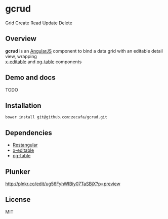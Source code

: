 # gcrud
Grid Create Read Update Delete

## Overview
**gcrud** is an [AngularJS](http://angularjs.org) component to bind a data grid with an editable detail view, wrapping   
[x-editable](https://github.com/vitalets/angular-xeditable) and [ng-table](https://github.com/esvit/ng-table) components

## Demo and docs
TODO

## Installation
````
bower install git@github.com:zecafa/gcrud.git
````

## Dependencies
* [Restangular](https://github.com/mgonto/restangular)
* [x-editable](https://github.com/vitalets/angular-xeditable)
* [ng-table](https://github.com/esvit/ng-table)

## Plunker
http://plnkr.co/edit/ug56FyhWIBiy07TaSBjX?p=preview

## License
MIT
